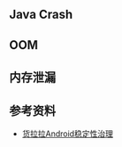 
## Java Crash

## OOM

## 内存泄漏

## 参考资料

- [货拉拉Android稳定性治理](https://juejin.cn/post/7100743641953468452)
